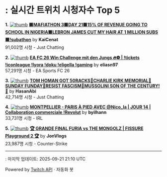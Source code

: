 # : 실시간 트위치 시청자수 Top 5

**1.** [![thumb](https://static-cdn.jtvnw.net/previews-ttv/live_user_kaicenat-320x180.jpg)](https://twitch.tv/KaiCenat)
**[🟦MAFIATHON 3🟦DAY 21🟦15% OF REVENUE GOING TO SCHOOL IN NIGERIA🟦LEBRON JAMES CUT MY HAIR AT 1 MILLION SUBS🟦!subathon](https://twitch.tv/KaiCenat)** by **KaiCenat**<br>91,002명 시청  - Just Chatting

**2.** [![thumb](https://static-cdn.jtvnw.net/previews-ttv/live_user_eliasn97-320x180.jpg)](https://twitch.tv/eliasn97)
**[EA FC 26 Win Challenge mit den Jungs 🔥⚽️ | !tickets !iconleague !lyora !doku !eligella !gaming](https://twitch.tv/eliasn97)** by **eliasn97**<br>57,291명 시청  - EA Sports FC 26

**3.** [![thumb](https://static-cdn.jtvnw.net/previews-ttv/live_user_hasanabi-320x180.jpg)](https://twitch.tv/HasanAbi)
**[TOM HOMAN GOT 50RACKS🚨CHARLIE KIRK MEMORIAL🚨SUNDAY FUNDAY🚨RESIST FASCISM🚨MUSSOLINI SON OF THE CENTURY!🚨](https://twitch.tv/HasanAbi)** by **HasanAbi**<br>42,714명 시청  - Just Chatting

**4.** [![thumb](https://static-cdn.jtvnw.net/previews-ttv/live_user_byilhann-320x180.jpg)](https://twitch.tv/byilhann)
**[MONTPELLIER - PARIS À PIED AVEC @Nico_la | JOUR 14 | Collaboration commerciale !Revolut](https://twitch.tv/byilhann)** by **byilhann**<br>33,731명 시청  - IRL

**5.** [![thumb](https://static-cdn.jtvnw.net/previews-ttv/live_user_jonvlogs-320x180.jpg)](https://twitch.tv/JonVlogs)
**[🏆 GRANDE FINAL FURIA vs THE MONGOLZ | FISSURE Playground 2 🏆](https://twitch.tv/JonVlogs)** by **JonVlogs**<br>23,987명 시청  - Counter-Strike


---
: 마지막 업데이트: 2025-09-21 21:10 UTC

Powered by [Twitch API](https://dev.twitch.tv/docs/api/reference) · 자동화 봇